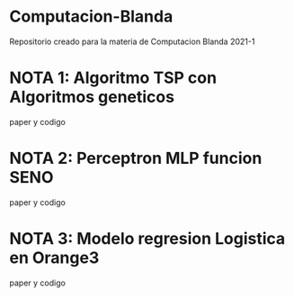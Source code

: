 # Computacion-Blanda
Repositorio creado para la materia de Computacion Blanda 2021-1
# NOTA 1: Algoritmo TSP con Algoritmos geneticos
paper y codigo
# NOTA 2: Perceptron MLP funcion SENO
paper y codigo
# NOTA 3: Modelo regresion Logistica en Orange3
paper y codigo
